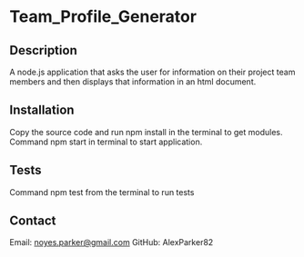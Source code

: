 # Team_Profile_Generator

## Description
A node.js application that asks the user for information on their project team members and then displays that information in an html document.

## Installation
Copy the source code and run npm install in the terminal to get modules.  Command npm start in terminal to start application.

## Tests
Command npm test from the terminal to run tests

## Contact
Email: noyes.parker@gmail.com
GitHub: AlexParker82
